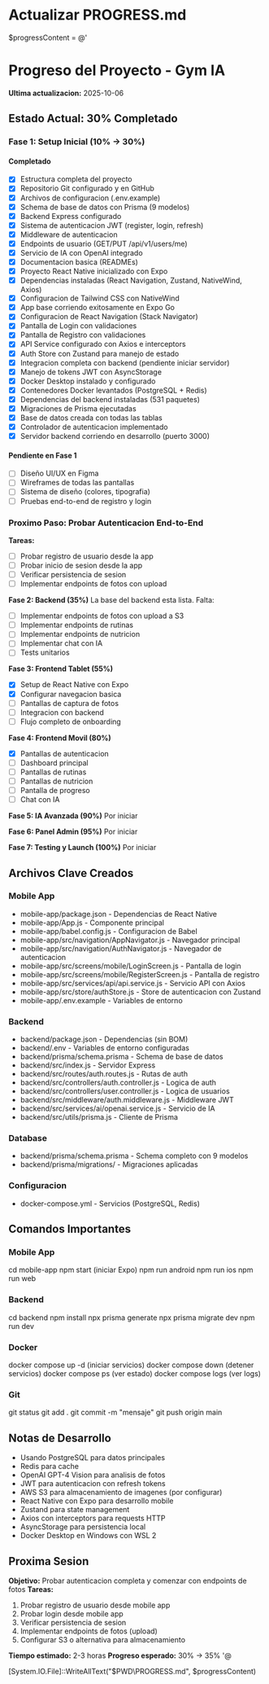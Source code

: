 ﻿# Actualizar PROGRESS.md
$progressContent = @'
# Progreso del Proyecto - Gym IA

**Ultima actualizacion:** 2025-10-06

## Estado Actual: 30% Completado

### Fase 1: Setup Inicial (10% → 30%)

#### Completado
- [x] Estructura completa del proyecto
- [x] Repositorio Git configurado y en GitHub
- [x] Archivos de configuracion (.env.example)
- [x] Schema de base de datos con Prisma (9 modelos)
- [x] Backend Express configurado
- [x] Sistema de autenticacion JWT (register, login, refresh)
- [x] Middleware de autenticacion
- [x] Endpoints de usuario (GET/PUT /api/v1/users/me)
- [x] Servicio de IA con OpenAI integrado
- [x] Documentacion basica (READMEs)
- [x] Proyecto React Native inicializado con Expo
- [x] Dependencias instaladas (React Navigation, Zustand, NativeWind, Axios)
- [x] Configuracion de Tailwind CSS con NativeWind
- [x] App base corriendo exitosamente en Expo Go
- [x] Configuracion de React Navigation (Stack Navigator)
- [x] Pantalla de Login con validaciones
- [x] Pantalla de Registro con validaciones
- [x] API Service configurado con Axios e interceptors
- [x] Auth Store con Zustand para manejo de estado
- [x] Integracion completa con backend (pendiente iniciar servidor)
- [x] Manejo de tokens JWT con AsyncStorage
- [x] Docker Desktop instalado y configurado
- [x] Contenedores Docker levantados (PostgreSQL + Redis)
- [x] Dependencias del backend instaladas (531 paquetes)
- [x] Migraciones de Prisma ejecutadas
- [x] Base de datos creada con todas las tablas
- [x] Controlador de autenticacion implementado
- [x] Servidor backend corriendo en desarrollo (puerto 3000)

#### Pendiente en Fase 1
- [ ] Diseño UI/UX en Figma
- [ ] Wireframes de todas las pantallas
- [ ] Sistema de diseño (colores, tipografia)
- [ ] Pruebas end-to-end de registro y login

### Proximo Paso: Probar Autenticacion End-to-End

**Tareas:**
- [ ] Probar registro de usuario desde la app
- [ ] Probar inicio de sesion desde la app
- [ ] Verificar persistencia de sesion
- [ ] Implementar endpoints de fotos con upload

**Fase 2: Backend (35%)**
La base del backend esta lista. Falta:
- [ ] Implementar endpoints de fotos con upload a S3
- [ ] Implementar endpoints de rutinas
- [ ] Implementar endpoints de nutricion
- [ ] Implementar chat con IA
- [ ] Tests unitarios

**Fase 3: Frontend Tablet (55%)**
- [x] Setup de React Native con Expo
- [x] Configurar navegacion basica
- [ ] Pantallas de captura de fotos
- [ ] Integracion con backend
- [ ] Flujo completo de onboarding

**Fase 4: Frontend Movil (80%)**
- [x] Pantallas de autenticacion
- [ ] Dashboard principal
- [ ] Pantallas de rutinas
- [ ] Pantallas de nutricion
- [ ] Pantalla de progreso
- [ ] Chat con IA

**Fase 5: IA Avanzada (90%)**
Por iniciar

**Fase 6: Panel Admin (95%)**
Por iniciar

**Fase 7: Testing y Launch (100%)**
Por iniciar

## Archivos Clave Creados

### Mobile App
- mobile-app/package.json - Dependencias de React Native
- mobile-app/App.js - Componente principal
- mobile-app/babel.config.js - Configuracion de Babel
- mobile-app/src/navigation/AppNavigator.js - Navegador principal
- mobile-app/src/navigation/AuthNavigator.js - Navegador de autenticacion
- mobile-app/src/screens/mobile/LoginScreen.js - Pantalla de login
- mobile-app/src/screens/mobile/RegisterScreen.js - Pantalla de registro
- mobile-app/src/services/api/api.service.js - Servicio API con Axios
- mobile-app/src/store/authStore.js - Store de autenticacion con Zustand
- mobile-app/.env.example - Variables de entorno

### Backend
- backend/package.json - Dependencias (sin BOM)
- backend/.env - Variables de entorno configuradas
- backend/prisma/schema.prisma - Schema de base de datos
- backend/src/index.js - Servidor Express
- backend/src/routes/auth.routes.js - Rutas de auth
- backend/src/controllers/auth.controller.js - Logica de auth
- backend/src/controllers/user.controller.js - Logica de usuarios
- backend/src/middleware/auth.middleware.js - Middleware JWT
- backend/src/services/ai/openai.service.js - Servicio de IA
- backend/src/utils/prisma.js - Cliente de Prisma

### Database
- backend/prisma/schema.prisma - Schema completo con 9 modelos
- backend/prisma/migrations/ - Migraciones aplicadas

### Configuracion
- docker-compose.yml - Servicios (PostgreSQL, Redis)

## Comandos Importantes

### Mobile App
cd mobile-app
npm start (iniciar Expo)
npm run android
npm run ios
npm run web

### Backend
cd backend
npm install
npx prisma generate
npx prisma migrate dev
npm run dev

### Docker
docker compose up -d (iniciar servicios)
docker compose down (detener servicios)
docker compose ps (ver estado)
docker compose logs (ver logs)

### Git
git status
git add .
git commit -m "mensaje"
git push origin main

## Notas de Desarrollo

- Usando PostgreSQL para datos principales
- Redis para cache
- OpenAI GPT-4 Vision para analisis de fotos
- JWT para autenticacion con refresh tokens
- AWS S3 para almacenamiento de imagenes (por configurar)
- React Native con Expo para desarrollo mobile
- Zustand para state management
- Axios con interceptors para requests HTTP
- AsyncStorage para persistencia local
- Docker Desktop en Windows con WSL 2

## Proxima Sesion

**Objetivo:** Probar autenticacion completa y comenzar con endpoints de fotos
**Tareas:**
1. Probar registro de usuario desde mobile app
2. Probar login desde mobile app
3. Verificar persistencia de sesion
4. Implementar endpoints de fotos (upload)
5. Configurar S3 o alternativa para almacenamiento

**Tiempo estimado:** 2-3 horas
**Progreso esperado:** 30% → 35%
'@

[System.IO.File]::WriteAllText("$PWD\PROGRESS.md", $progressContent)